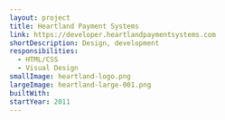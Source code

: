 ```yaml
---
layout: project
title: Heartland Payment Systems
link: https://developer.heartlandpaymentsystems.com
shortDescription: Design, development 
responsibilities:
  - HTML/CSS
  - Visual Design
smallImage: heartland-logo.png
largeImage: heartland-large-001.png
builtWith:
startYear: 2011
---
```

